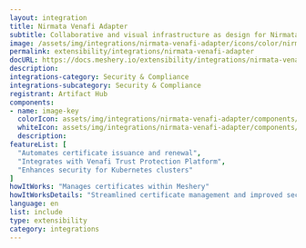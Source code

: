 ```yaml
---
layout: integration
title: Nirmata Venafi Adapter
subtitle: Collaborative and visual infrastructure as design for Nirmata Venafi Adapter
image: /assets/img/integrations/nirmata-venafi-adapter/icons/color/nirmata-venafi-adapter-color.svg
permalink: extensibility/integrations/nirmata-venafi-adapter
docURL: https://docs.meshery.io/extensibility/integrations/nirmata-venafi-adapter
description: 
integrations-category: Security & Compliance
integrations-subcategory: Security & Compliance
registrant: Artifact Hub
components: 
- name: image-key
  colorIcon: assets/img/integrations/nirmata-venafi-adapter/components/image-key/icons/color/image-key-color.svg
  whiteIcon: assets/img/integrations/nirmata-venafi-adapter/components/image-key/icons/white/image-key-white.svg
  description: 
featureList: [
  "Automates certificate issuance and renewal",
  "Integrates with Venafi Trust Protection Platform",
  "Enhances security for Kubernetes clusters"
]
howItWorks: "Manages certificates within Meshery"
howItWorksDetails: "Streamlined certificate management and improved security in Kubernetes"
language: en
list: include
type: extensibility
category: integrations
---
```

